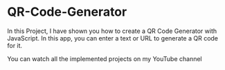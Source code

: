 # QR-Code-Generator
In this Project, I have shown you how to create a QR Code Generator with JavaScript. In this app, you can enter a text or URL to generate a QR code for it.

You can watch all the implemented projects on my YouTube channel

